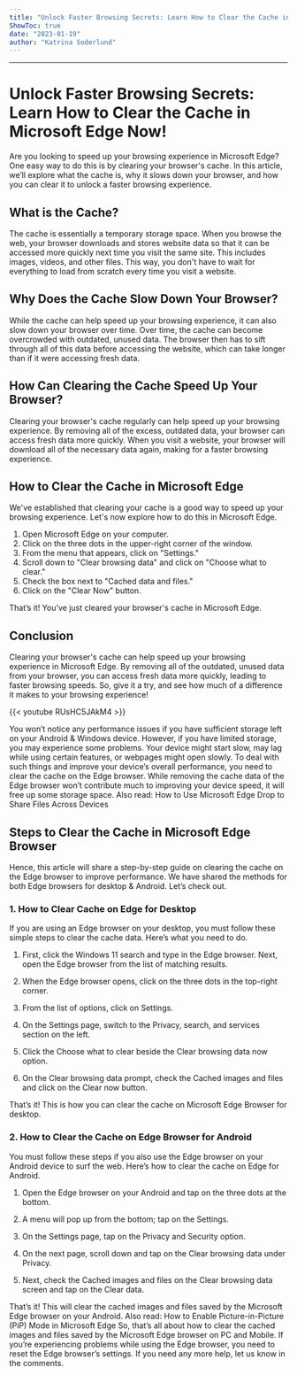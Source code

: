 ```yaml
---
title: "Unlock Faster Browsing Secrets: Learn How to Clear the Cache in Microsoft Edge Now!"
ShowToc: true 
date: "2023-01-19"
author: "Katrina Soderlund"
---
```

*****
# Unlock Faster Browsing Secrets: Learn How to Clear the Cache in Microsoft Edge Now!

Are you looking to speed up your browsing experience in Microsoft Edge? One easy way to do this is by clearing your browser's cache. In this article, we’ll explore what the cache is, why it slows down your browser, and how you can clear it to unlock a faster browsing experience.

## What is the Cache?

The cache is essentially a temporary storage space. When you browse the web, your browser downloads and stores website data so that it can be accessed more quickly next time you visit the same site. This includes images, videos, and other files. This way, you don't have to wait for everything to load from scratch every time you visit a website.

## Why Does the Cache Slow Down Your Browser?

While the cache can help speed up your browsing experience, it can also slow down your browser over time. Over time, the cache can become overcrowded with outdated, unused data. The browser then has to sift through all of this data before accessing the website, which can take longer than if it were accessing fresh data.

## How Can Clearing the Cache Speed Up Your Browser?

Clearing your browser's cache regularly can help speed up your browsing experience. By removing all of the excess, outdated data, your browser can access fresh data more quickly. When you visit a website, your browser will download all of the necessary data again, making for a faster browsing experience.

## How to Clear the Cache in Microsoft Edge

We've established that clearing your cache is a good way to speed up your browsing experience. Let's now explore how to do this in Microsoft Edge.

1. Open Microsoft Edge on your computer.
2. Click on the three dots in the upper-right corner of the window.
3. From the menu that appears, click on "Settings."
4. Scroll down to "Clear browsing data" and click on "Choose what to clear."
5. Check the box next to "Cached data and files."
6. Click on the "Clear Now" button.

That’s it! You’ve just cleared your browser's cache in Microsoft Edge.

## Conclusion

Clearing your browser's cache can help speed up your browsing experience in Microsoft Edge. By removing all of the outdated, unused data from your browser, you can access fresh data more quickly, leading to faster browsing speeds. So, give it a try, and see how much of a difference it makes to your browsing experience!

{{< youtube RUsHC5JAkM4 >}} 



You won’t notice any performance issues if you have sufficient storage left on your Android & Windows device. However, if you have limited storage, you may experience some problems. Your device might start slow, may lag while using certain features, or webpages might open slowly.
To deal with such things and improve your device’s overall performance, you need to clear the cache on the Edge browser. While removing the cache data of the Edge browser won’t contribute much to improving your device speed, it will free up some storage space.
Also read: How to Use Microsoft Edge Drop to Share Files Across Devices

 
## Steps to Clear the Cache in Microsoft Edge Browser


Hence, this article will share a step-by-step guide on clearing the cache on the Edge browser to improve performance. We have shared the methods for both Edge browsers for desktop & Android. Let’s check out.

 
### 1. How to Clear Cache on Edge for Desktop


If you are using an Edge browser on your desktop, you must follow these simple steps to clear the cache data. Here’s what you need to do.
1. First, click the Windows 11 search and type in the Edge browser. Next, open the Edge browser from the list of matching results.

2. When the Edge browser opens, click on the three dots in the top-right corner.

3. From the list of options, click on Settings.

4. On the Settings page, switch to the Privacy, search, and services section on the left.

5. Click the Choose what to clear beside the Clear browsing data now option.

6. On the Clear browsing data prompt, check the Cached images and files and click on the Clear now button.

That’s it! This is how you can clear the cache on Microsoft Edge Browser for desktop.

 
### 2. How to Clear the Cache on Edge Browser for Android


You must follow these steps if you also use the Edge browser on your Android device to surf the web. Here’s how to clear the cache on Edge for Android.
1. Open the Edge browser on your Android and tap on the three dots at the bottom.

2. A menu will pop up from the bottom; tap on the Settings.

3. On the Settings page, tap on the Privacy and Security option.

4. On the next page, scroll down and tap on the Clear browsing data under Privacy.

5. Next, check the Cached images and files on the Clear browsing data screen and tap on the Clear data.

That’s it! This will clear the cached images and files saved by the Microsoft Edge browser on your Android.
Also read: How to Enable Picture-in-Picture (PiP) Mode in Microsoft Edge
So, that’s all about how to clear the cached images and files saved by the Microsoft Edge browser on PC and Mobile. If you’re experiencing problems while using the Edge browser, you need to reset the Edge browser’s settings. If you need any more help, let us know in the comments.




